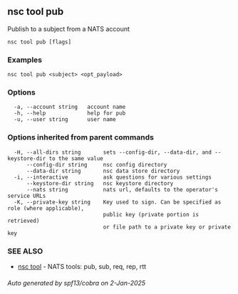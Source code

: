 ## nsc tool pub

Publish to a subject from a NATS account

```
nsc tool pub [flags]
```

### Examples

```
nsc tool pub <subject> <opt_payload>
```

### Options

```
  -a, --account string   account name
  -h, --help             help for pub
  -u, --user string      user name
```

### Options inherited from parent commands

```
  -H, --all-dirs string       sets --config-dir, --data-dir, and --keystore-dir to the same value
      --config-dir string     nsc config directory
      --data-dir string       nsc data store directory
  -i, --interactive           ask questions for various settings
      --keystore-dir string   nsc keystore directory
      --nats string           nats url, defaults to the operator's service URLs
  -K, --private-key string    Key used to sign. Can be specified as role (where applicable),
                              public key (private portion is retrieved)
                              or file path to a private key or private key 
```

### SEE ALSO

* [nsc tool](nsc_tool.md)	 - NATS tools: pub, sub, req, rep, rtt

###### Auto generated by spf13/cobra on 2-Jan-2025

